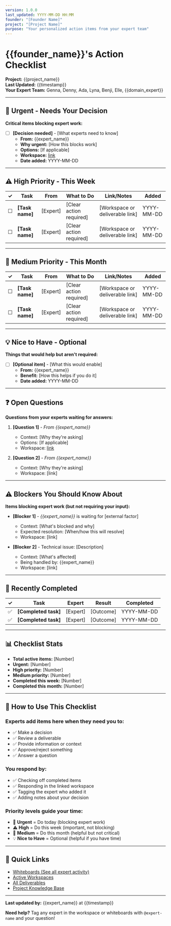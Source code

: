 ```yaml
---
version: 1.0.0
last_updated: YYYY-MM-DD HH:MM
founder: "[Founder Name]"
project: "[Project Name]"
purpose: "Your personalized action items from your expert team"
---
```


# {{founder_name}}'s Action Checklist

**Project:** {{project_name}}  
**Last Updated:** {{timestamp}}  
**Your Expert Team:** Genna, Denny, Ada, Lyna, Benji, Elle, {{domain_expert}}

---

## 🚨 Urgent - Needs Your Decision

**Critical items blocking expert work:**

- [ ] **[Decision needed]** - [What experts need to know]
  - **From:** {{expert_name}}
  - **Why urgent:** [How this blocks work]
  - **Options:** [If applicable]
  - **Workspace:** [link](roundtable/workspace/workspace-name.md)
  - **Date added:** YYYY-MM-DD

---

## ⚠️ High Priority - This Week

| ✓ | Task | From | What to Do | Link/Notes | Added |
|---|------|------|------------|------------|-------|
| ☐ | **[Task name]** | [Expert] | [Clear action required] | [Workspace or deliverable link] | YYYY-MM-DD |
| ☐ | **[Task name]** | [Expert] | [Clear action required] | [Workspace or deliverable link] | YYYY-MM-DD |

---

## 📌 Medium Priority - This Month

| ✓ | Task | From | What to Do | Link/Notes | Added |
|---|------|------|------------|------------|-------|
| ☐ | **[Task name]** | [Expert] | [Clear action required] | [Workspace or deliverable link] | YYYY-MM-DD |
| ☐ | **[Task name]** | [Expert] | [Clear action required] | [Workspace or deliverable link] | YYYY-MM-DD |

---

## 💡 Nice to Have - Optional

**Things that would help but aren't required:**

- [ ] **[Optional item]** - [What this would enable]
  - **From:** {{expert_name}}
  - **Benefit:** [How this helps if you do it]
  - **Date added:** YYYY-MM-DD

---

## ❓ Open Questions

**Questions from your experts waiting for answers:**

1. **[Question 1]** - *From {{expert_name}}*
   - Context: [Why they're asking]
   - Options: [If applicable]
   - Workspace: [link](roundtable/workspace/workspace-name.md)

2. **[Question 2]** - *From {{expert_name}}*
   - Context: [Why they're asking]
   - Workspace: [link]

---

## ⚠️ Blockers You Should Know About

**Items blocking expert work (but not requiring your input):**

- **[Blocker 1]** - *{{expert_name}}* is waiting for [external factor]
  - Context: [What's blocked and why]
  - Expected resolution: [When/how this will resolve]
  - Workspace: [link]

- **[Blocker 2]** - Technical issue: [Description]
  - Context: [What's affected]
  - Being handled by: {{expert_name}}
  - Workspace: [link]

---

## 🎉 Recently Completed

| ✓ | Task | Expert | Result | Completed |
|---|------|--------|--------|-----------|
| ✅ | **[Completed task]** | [Expert] | [Outcome] | YYYY-MM-DD |
| ✅ | **[Completed task]** | [Expert] | [Outcome] | YYYY-MM-DD |

---

## 📊 Checklist Stats

- **Total active items:** [Number]
- **Urgent:** [Number]
- **High priority:** [Number]
- **Medium priority:** [Number]
- **Completed this week:** [Number]
- **Completed this month:** [Number]

---

## 💬 How to Use This Checklist

### Experts add items here when they need you to:
- ✅ Make a decision
- ✅ Review a deliverable
- ✅ Provide information or context
- ✅ Approve/reject something
- ✅ Answer a question

### You respond by:
- ✅ Checking off completed items
- ✅ Responding in the linked workspace
- ✅ Tagging the expert who added it
- ✅ Adding notes about your decision

### Priority levels guide your time:
- 🚨 **Urgent** = Do today (blocking expert work)
- ⚠️ **High** = Do this week (important, not blocking)
- 📌 **Medium** = Do this month (helpful but not critical)
- 💡 **Nice to Have** = Optional (helpful if you have time)

---

## 🔗 Quick Links

- [Whiteboards (See all expert activity)](whiteboards.md)
- [Active Workspaces](workspace/)
- [All Deliverables](../documents/)
- [Project Knowledge Base](../project/project-kb.md)

---

**Last updated by:** {{expert_name}} at {{timestamp}}

**Need help?** Tag any expert in the workspace or whiteboards with `@expert-name` and your question!

